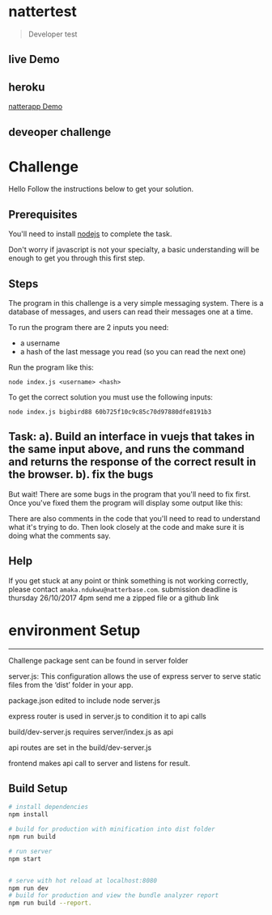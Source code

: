 # nattertest

> Developer test

## live Demo

heroku
----

[natterapp Demo](http://natterapp.herokuapp.com/)

## deveoper challenge
 Challenge
====

Hello Follow the instructions below to get your solution.

Prerequisites
----

You'll need to install [nodejs](https://nodejs.org/en/) to complete the task.

Don't worry if javascript is not your specialty, a basic understanding will be enough to get you through this first step.

Steps
----

The program in this challenge is a very simple messaging system. There is a database of messages, and users can read their messages one at a time.

To run the program there are 2 inputs you need:

- a username
- a hash of the last message you read (so you can read the next one)

Run the program like this:

```
node index.js <username> <hash>
```

To get the correct solution you must use the following inputs:

```
node index.js bigbird88 60b725f10c9c85c70d97880dfe8191b3
```

Task:
a). Build an interface in vuejs that takes in the same input above, and runs the command and returns the response of the correct result in the browser.
b). fix the bugs
----

But wait! There are some bugs in the program that you'll need to fix first. Once you've fixed them the program will display some output like this:


There are also comments in the code that you'll need to read to understand what it's trying to do. Then look closely at the code and make sure it is doing what the comments say.

Help
----

If you get stuck at any point or think something is not working correctly, please contact `amaka.ndukwu@natterbase.com`.
submission deadline is thursday 26/10/2017 4pm
send me a zipped file or a github link


# environment Setup
--------
Challenge package sent can be found in server folder

server.js: This configuration allows the use of express server to serve static files from the ‘dist’ folder in your app.

package.json edited to include node server.js

express router is used in server.js to condition it to api calls

build/dev-server.js requires server/index.js as api

api routes are set in the build/dev-server.js

frontend makes api call to server and listens for result.

## Build Setup

``` bash
# install dependencies
npm install

# build for production with minification into dist folder
npm run build

# run server
npm start


# serve with hot reload at localhost:8080
npm run dev
# build for production and view the bundle analyzer report
npm run build --report.
